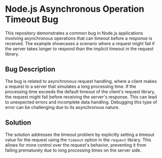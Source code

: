 # Node.js Asynchronous Operation Timeout Bug

This repository demonstrates a common bug in Node.js applications involving asynchronous operations that can timeout before a response is received. The example showcases a scenario where a request might fail if the server takes longer to respond than the implicit timeout in the request library.

## Bug Description

The bug is related to asynchronous request handling, where a client makes a request to a server that simulates a long processing time.  If the processing time exceeds the default timeout of the client's request library, the request might fail before receiving the server's response.  This can lead to unexpected errors and incomplete data handling.  Debugging this type of error can be challenging due to its asynchronous nature.

## Solution

The solution addresses the timeout problem by explicitly setting a timeout value for the request using the `timeout` option in the `request` library.  This allows for more control over the request's behavior, preventing it from failing prematurely due to long processing times on the server side.
